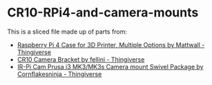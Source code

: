 # CR10-RPi4-and-camera-mounts

This is a sliced file made up of parts from:

* [Raspberry Pi 4 Case for 3D Printer, Multiple Options by Mattwall - Thingiverse](https://www.thingiverse.com/thing:4309828)
* [CR10 Camera Bracket by fellini - Thingiverse](https://www.thingiverse.com/thing:4279932)
* [IR-Pi Cam Prusa i3 MK3/MK3s Camera mount Swivel Package by Cornflakesninja - Thingiverse](https://www.thingiverse.com/thing:2873677)
